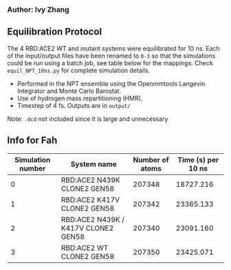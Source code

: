 ### Author: Ivy Zhang

## Equilibration Protocol

The 4 RBD:ACE2 WT and mutant systems were equilibrated for 10 ns. Each of the input/output files have been renamed to `0-3` so that the simulations could be run using a batch job, see table below for the mappings. Check `equil_NPT_10ns.py` for complete simulation details.

- Performed in the NPT ensemble using the Openmmtools Langevin Integrator and Monte Carlo Barostat.
- Use of hydrogen mass repartitioning (HMR).
- Timestep of 4 fs.
Outputs are in `output/`

Note: `.dcd` not included since it is large and unnecessary

## Info for Fah

| Simulation number |  System name                        | Number of atoms | Time (s) per 10 ns | 
| ----------------- | ----------------------------------- | --------------- | ------------------ |
| 0                 | RBD:ACE2 N439K CLONE2 GEN58         | 207348          | 18727.216          |
| 1                 | RBD:ACE2 K417V CLONE2 GEN58         | 207342          | 23365.133          |
| 2                 | RBD:ACE2 N439K / K417V CLONE2 GEN58 | 207340          | 23091.160          |
| 3                 | RBD:ACE2 WT CLONE2 GEN58            | 207350          | 23425.071          |

